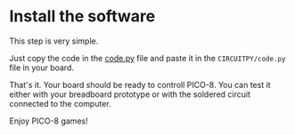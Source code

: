 # Install the software

This step is very simple.

Just copy the code in the [code.py](https://github.com/isacben/picocade/blob/main/firmware/code.py) file and paste it in the `CIRCUITPY/code.py` file in your board.

That's it. Your board should be ready to controll PICO-8. You can test it either with your breadboard prototype or with the soldered circuit connected to the computer.

Enjoy PICO-8 games!
